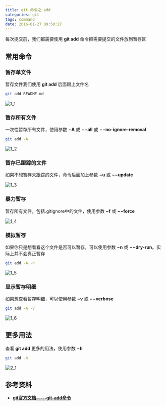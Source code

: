 ```yaml
---
title: git 命令之 add
categories: git
tags: command
date: 2016-01-27 09:50:27
---
```



每次提交前，我们都需要使用 **git add** 命令把需要提交的文件放到暂存区

<!--more-->

## 常用命令

### 暂存单文件

暂存文件我们使用 **git add** 后面跟上文件名

```bash
git add README.md
```

![1_1](./images/1_1.jpg '1_1')

### 暂存所有文件

一次性暂存所有文件，使用参数 **&minus;A** 或 **&minus;&minus;all** 或 **&minus;&minus;no-ignore-removal**

```bash
git add -A
```

![1_2](./images/1_2.jpg '1_2')

### 暂存已跟踪的文件

如果不想暂存未跟踪的文件，命令后面加上参数 **&minus;u** 或 **&minus;&minus;update**

![1_3](./images/1_3.jpg '1_3')

### 暴力暂存

暂存所有文件，包括.gitignore中的文件，使用参数 **&minus;f** 或 **&minus;&minus;force**

![1_4](./images/1_4.jpg '1_4')

### 模拟暂存

如果你只是想看看这个文件是否可以暂存，可以使用参数 **&minus;n** 或 **&minus;&minus;dry-run**。实际上并不会真正暂存

```bash
git add -A -n
```

![1_5](./images/1_5.jpg '1_5')

### 显示暂存明细

如果想查看暂存明细，可以使用参数 **&minus;v** 或 **&minus;&minus;verbose**

```bash
git add -A -v
```

![1_6](./images/1_6.jpg '1_6')

## 更多用法

查看 **git add** 更多的用法，使用参数 **&minus;h**

```bash
git add -h
```

![2_1](./images/2_1.jpg '2_1')

## 参考资料

* **[git官方文档-----git-add命令](http://git-scm.com/docs/git-add 'git官方文档-----git-add命令')**
